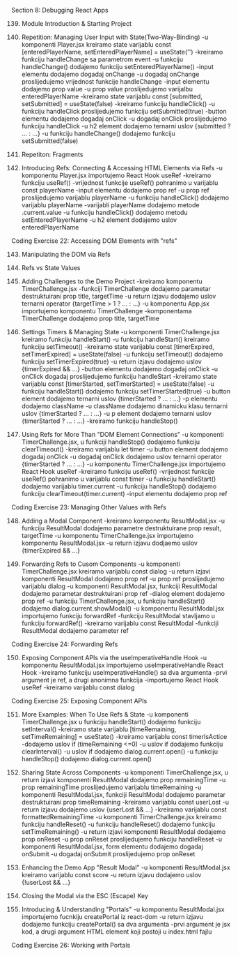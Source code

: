 Section 8: Debugging React Apps

139. Module Introduction & Starting Project

140. Repetition: Managing User Input with State(Two-Way-Binding)
-u komponenti Player.jsx kreiramo state varijablu const [enteredPlayerName, setEnteredPlayerName] = useState('')
-kreiramo funkciju handleChange sa parametrom event
-u funkciju handleChange() dodajemo funkciju setEnteredPlayerName()
-input elementu dodajemo dogadaj onChange
-u dogadaj onChange proslijedujemo vrijednost funkcije handleChange
-input elementu dodajemo prop value
-u prop value proslijedujemo varijalbu enteredPlayerName
-kreiramo state varijablu const [submitted, setSubmitted] = useState(false)
-kreiramo funkciju handleClick()
-u funkciju handleClick proslijedujemo funkciju setSubmitted(true)
-button elementu dodajemo dogadaj onClick
-u dogadaj onClick proslijedujemo funkciju handleClick
-u h2 element dodajemo ternarni uslov {submitted ? ... : ...}
-u funkciju handleChange() dodajemo funkciju setSubmitted(false)

141. Repetiton: Fragments

142. Introducing Refs: Connecting & Accessing HTML Elements via Refs
-u komponentu Player.jsx importujemo React Hook useRef
-kreiramo funkciju useRef()
-vrijednost funkcije useRef() pohranimo u varijablu const playerName
-input elementu dodajemo prop ref
-u prop ref proslijedujemo varijablu playerName
-u funkciju handleClick() dodajemo varijablu playerName
-varijabli playerName dodajemo metode .current.value
-u funkciju handleClick() dodajemo metodu setEnteredPlayerName
-u h2 element dodajemo uslov enteredPlayerName

Coding Exercise 22: Accessing DOM Elements with "refs"

143. Manipulating the DOM via Refs

144. Refs vs State Values

145. Adding Challenges to the Demo Project
-kreiramo komponentu TimerChallenge.jsx
-funkciji TimerChallenge dodajemo parametar destruktuirani prop title, targetTime
-u return izjavu dodajemo uslov ternarni operator {targetTime > 1 ? ... : ...}
-u komponentu App.jsx importujemo komponentu TimerChallenge
-komponentama TimerChallenge dodajemo prop title, targetTime

146. Settings Timers & Managing State
-u komponenti TimerChallenge.jsx kreiramo funkciju handleStart()
-u funkciju handleStart() kreiramo funkciju setTimeout()
-kreiramo state varijablu const [timerExpired, setTimerExpired] = useState(false)
-u funkciju setTimeout() dodajemo funkciju setTimerExpired(true)
-u return izjavu dodajemo uslov {timerExpired && ...}
-button elementu dodajemo dogadaj onClick
-u onClick dogadaj proslijedujemo funkciju handleStart
-kreiramo state varijablu const [timerStarted, setTimerStarted] = useState(false)
-u funkciju handleStart() dodajemo funkciju setTimerStarted(true)
-u button element dodajemo ternarni uslov {timerStarted ? ... : ...}
-p elementu dodajemo className
-u className dodajemo dinamicku klasu ternarni uslov {timerStarted ? ... : ...}
-u p element dodajemo ternarni uslov {timerStarted ? ... : ...}
-kreiramo funkciju handleStop()

147. Using Refs for More Than "DOM Element Connections"
-u komponenti TimerChallenge.jsx, u funkciji handleStop() dodajemo funkciju clearTimeout()
-kreiramo varijablu let timer
-u button element dodajemo dogadaj onClick
-u dogadaj onClick dodajemo uslov ternarni operator {timerStarted ? ... : ...}
-u komponentu TimerChallenge.jsx importujemo React Hook useRef
-kreiramo funkciju useRef()
-vrijednost funkcije useRef() pohranimo u varijablu const timer
-u funkciju handleStart() dodajemo varijablu timer.current
-u funkciju handleStop() dodajemo funkciju clearTimeout(timer.current)
-input elementu dodajemo prop ref

Coding Exercise 23: Managing Other Values with Refs

148. Adding a Modal Component
-kreiramo komponentu ResultModal.jsx
-u funkciju ResultModal dodajemo parametre destruktuirane prop result, targetTime
-u komponentu TimerChallenge.jsx importujemo komponentu ResultModal.jsx
-u return izjavu dodjaemo uslov {timerExpired && ...}

149. Forwarding Refs to Cusom Components
-u komponenti TimerChallenge.jsx kreiramo varijablu const dialog
-u return izjavi komponenti ResultModal dodajemo prop ref
-u prop ref proslijedujemo varijablu dialog
-u komponenti ResultModal.jsx, funkciji ResultModal dodajemo parametar destruktuirani prop ref
-dialog element dodajemo prop ref
-u funkciju TimerChallenge.jsx, u funkciju handleStart() dodajemo dialog.current.showModal()
-u komponentu ResultModal.jsx importujemo funkciju forwardRef
-funkciju ResultModal stavljamo u funkciju forwardRef()
-kreiramo varijablu const ResultModal
-funkciji ResultModal dodajemo parameter ref

Coding Exercise 24: Forwarding Refs

150. Exposing Component APIs via the useImperativeHandle Hook
-u komponentu ResultModal.jsx importujemo useImperativeHandle React Hook
-kreiramo funkciju useImperativeHandle() sa dva argumenta
-prvi argument je ref, a drugi anonimna funkcija
-importujemo React Hook useRef
-kreiramo varijablu const dialog

Coding Exercise 25: Exposing Component APIs

151. More Examples: When To Use Refs & State
-u komponenti TimerChallenge.jsx u funkciju handleStart() dodajemo funkciju setInterval()
-kreiramo state varijablu [timeRemaining, setTimeRemaining] = useState()
-kreiramo varijablu const timerIsActice
-dodajemo uslov if (timeRemaining <=0)
-u uslov if dodajemo funkciju clearInterval()
-u uslov if dodajemo dialog.current.open()
-u funkciju handleStop() dodajemo dialog.current.open()

152. Sharing State Across Components
-u komponenti TimerChallenge.jsx, u return izjavi komponenti ResultModal dodajemo prop remainingTime
-u prop remainingTime proslijedujemo varijablu timeRemaining
-u komponenti ResultModal.jsx, funkciji ResultModal dodajemo parametar destruktuirani prop timeRemaining
-kreiramo varijablu const userLost
-u return izjavu dodajemo uslov {userLost && ...}
-kreiramo varijablu const formattedRemainingTime
-u komponenti TimerChallenge.jsx kreiramo funkciju handleReset()
-u funkciju handleReset() dodajemo funkciju setTimeRemaining()
-u return izjavi komponenti ResultModal dodajemo prop onReset
-u prop onReset proslijedujemo funkciju handleReset
-u komponenti ResultModal.jsx, form elementu dodajemo dogadaj onSubmit
-u dogadaj onSubmit proslijedujemo prop onReset

153. Enhancing the Demo App "Result Modal"
-u komponenti ResultModal.jsx kreiramo varijablu const score
-u return izjavu dodajemo uslov {!userLost && ...}

154. Closing the Modal via the ESC (Escape) Key

155. Introducing & Understanding "Portals"
-u komponentu ResultModal.jsx importujemo fucnkiju createPortal iz react-dom
-u return izjavu dodajemo funkciju createPortal() sa dva argumenta
-prvi argument je jsx kod, a drugi argument HTML element koji postoji u index.html fajlu

Coding Exercise 26: Working with Portals
